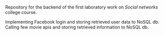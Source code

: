 Repository for the backend of the first laboratory work on *Social networks* college course.

Implementing Facebook login and storing retrieved user data to NoSQL db.
Calling few movie apis and storing retrieved information to NoSQL db.